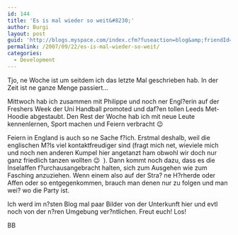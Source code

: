 ```yaml
---
id: 144
title: 'Es is mal wieder so weit&#8230;'
author: Burgi
layout: post
guid: 'http://blogs.myspace.com/index.cfm?fuseaction=blog&amp;friendId=11116526'
permalink: /2007/09/22/es-is-mal-wieder-so-weit/
categories:
  - Development
---
```



Tjo, ne Woche ist um seitdem ich das letzte Mal geschrieben hab. In der Zeit ist ne ganze Menge passiert&#8230;

Mittwoch hab ich zusammen mit Philippe und noch ner Engl?erin auf der Freshers Week der Uni Handball promoted und daf?en tollen Leeds Met-Hoodie abgestaubt. Den Rest der Woche hab ich mit neue Leute kennenlernen, Sport machen und Feiern verbracht 😉

Feiern in England is auch so ne Sache f?ich. Erstmal deshalb, weil die englischen M?ls viel kontaktfreudiger sind (fragt mich net, wieviele mich und noch nen anderen Kumpel hier angetanzt ham obwohl wir doch nur ganz friedlich tanzen wollten 😉&nbsp; ). Dann kommt noch dazu, dass es die Inselaffen f?urchausangebracht halten, sich zum Ausgehen wie zum Fasching anzuziehen. Wenn einem also auf der Stra? ne H?rherde oder Affen oder so entgegenkommen, brauch man denen nur zu folgen und man wei? wo die Party ist.

Ich werd im n?sten Blog mal paar Bilder von der Unterkunft hier und evtl noch von der n?ren Umgebung ver?ntlichen. Freut euch! Los!

BB

